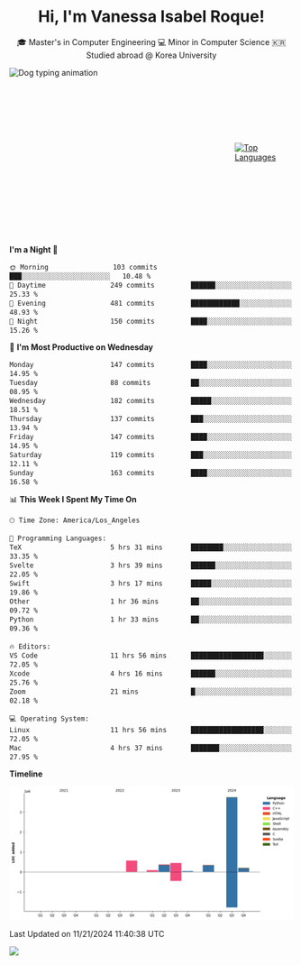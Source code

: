 <h1 align="center">Hi, I'm Vanessa Isabel Roque!</h1>

<p align="center"> 🎓 Master's in Computer Engineering 💻 Minor in Computer Science 🇰🇷 Studied abroad @ Korea University <br></p>
<div style="display: flex; justify-content: center; align-items: center;">
  <img src="https://cdn.dribbble.com/users/859807/screenshots/6284055/benny_typing_1.gif" width="400" height="300" alt="Dog typing animation">
  <a href="https://github.com/anuraghazra/github-readme-stats">
    <img src="https://github-readme-stats.vercel.app/api/top-langs/?username=vroque19" alt="Top Languages" width="400" height="300">
  </a>
</div>

 
<!--START_SECTION:waka-->
**I'm a Night 🦉** 

```text
🌞 Morning                103 commits         ███░░░░░░░░░░░░░░░░░░░░░░   10.48 % 
🌆 Daytime                249 commits         ██████░░░░░░░░░░░░░░░░░░░   25.33 % 
🌃 Evening                481 commits         ████████████░░░░░░░░░░░░░   48.93 % 
🌙 Night                  150 commits         ████░░░░░░░░░░░░░░░░░░░░░   15.26 % 
```
📅 **I'm Most Productive on Wednesday** 

```text
Monday                   147 commits         ████░░░░░░░░░░░░░░░░░░░░░   14.95 % 
Tuesday                  88 commits          ██░░░░░░░░░░░░░░░░░░░░░░░   08.95 % 
Wednesday                182 commits         █████░░░░░░░░░░░░░░░░░░░░   18.51 % 
Thursday                 137 commits         ███░░░░░░░░░░░░░░░░░░░░░░   13.94 % 
Friday                   147 commits         ████░░░░░░░░░░░░░░░░░░░░░   14.95 % 
Saturday                 119 commits         ███░░░░░░░░░░░░░░░░░░░░░░   12.11 % 
Sunday                   163 commits         ████░░░░░░░░░░░░░░░░░░░░░   16.58 % 
```


📊 **This Week I Spent My Time On** 

```text
🕑︎ Time Zone: America/Los_Angeles

💬 Programming Languages: 
TeX                      5 hrs 31 mins       ████████░░░░░░░░░░░░░░░░░   33.35 % 
Svelte                   3 hrs 39 mins       ██████░░░░░░░░░░░░░░░░░░░   22.05 % 
Swift                    3 hrs 17 mins       █████░░░░░░░░░░░░░░░░░░░░   19.86 % 
Other                    1 hr 36 mins        ██░░░░░░░░░░░░░░░░░░░░░░░   09.72 % 
Python                   1 hr 33 mins        ██░░░░░░░░░░░░░░░░░░░░░░░   09.36 % 

🔥 Editors: 
VS Code                  11 hrs 56 mins      ██████████████████░░░░░░░   72.05 % 
Xcode                    4 hrs 16 mins       ██████░░░░░░░░░░░░░░░░░░░   25.76 % 
Zoom                     21 mins             █░░░░░░░░░░░░░░░░░░░░░░░░   02.18 % 

💻 Operating System: 
Linux                    11 hrs 56 mins      ██████████████████░░░░░░░   72.05 % 
Mac                      4 hrs 37 mins       ███████░░░░░░░░░░░░░░░░░░   27.95 % 
```

**Timeline**

![Lines of Code chart](https://raw.githubusercontent.com/vroque19/vroque19/main/assets/bar_graph.png)


 Last Updated on 11/21/2024 11:40:38 UTC
<!--END_SECTION:waka-->
![](https://komarev.com/ghpvc/?username=vroque19&color=b2a3dc&style=flat-square)
